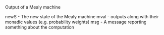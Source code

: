 Output of a Mealy machine

newS - The new state of the Mealy machine  mval - outputs along with their monadic values (e.g. probability weights) msg  - A message reporting something about the computation 
